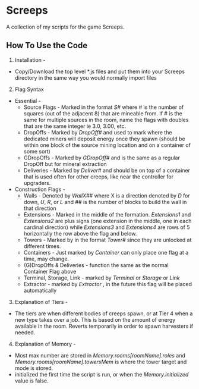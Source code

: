 # Screeps
A collection of my scripts for the game Screeps.

## How To Use the Code
1. Installation -
  * Copy/Download the top level \*.js files and put them into your Screeps directory in the same way you would normally import files
2. Flag Syntax
  + Essential -
    * Source Flags - Marked in the format *S#* where # is the number of squares (out of the adjacent 8) that are mineable from. If # is the same for multiple sources in the room, name the flags with doubles that are the same integer ie 3.0, 3.00, etc.
    * DropOffs - Marked by *DropOff#* and used to mark where the dedicated miners will deposit energy once they spawn (should be within one block of the source mining location and on a container of some sort)
    * GDropOffs - Marked by *GDropOff#* and is the same as a regular DropOff but for mineral extraction
    * Deliveries - Marked by *Deliver#* and should be on top of a container that is used often for other creeps, like near the controller for upgraders.
  + Construction Flags -
    * Walls - Denoted by *WallX##* where X is a direction denoted by *D* for down, *U*, *R*, or *L* and ## is the number of blocks to build the wall in that direction
    * Extensions - Marked in the middle of the formation. *Extensions1* and *Extensions2* are plus signs (one extension in the middle, one in each cardinal direction) while *Extensions3* and *Extensions4* are rows of 5 horizontally the row above the flag and below.
    * Towers - Marked by in the format *Tower#* since they are unlocked at different times.
    * Containers - Just marked by *Container* can only place one flag at a time, may change.
    * (G)DropOffs & Deliveries - function the same as the normal Container Flag above
    * Terminal, Storage, Link - marked by *Terminal* or *Storage* or *Link*
    * Extractor - marked by *Extractor* , in the future this flag will be placed automatically

3. Explanation of Tiers -
  + The tiers are when different bodies of creeps spawn, or at Tier 4 when a new type takes over a job. This is based on the amount of energy available in the room. Reverts temporarily in order to spawn harvesters if needed.

4. Explanation of Memory -
  + Most max number are stored in *Memory.rooms[roomName].roles* and *Memory.rooms[roomName].towersMem* is where the tower target and mode is stored.
  + initialized the first time the script is run, or when the *Memory.initialized* value is false.
